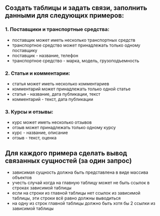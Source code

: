 ## Создать таблицы и задать связи, заполнить данными для следующих примеров:

### 1. Поставщики и транспортные средства:
 - поставщик может иметь несколько транспортных средств
 - транспортное средство может принадлежать только одному поставщику
 - поставщик - название, телефон
 - транспортное средство - марка, модель, грузоподъемность

### 2. Статьи и комментарии:
- статья может иметь несколько комментариев
- комментарий может принадлежать только одной статье
- статья - название, дата публикации, текст
- комментарий - текст, дата публикации

### 3. Курсы и отзывы:
- курс может иметь несколько отзывов
- отзыв может принадлежать только одному курсу
- курс - название, описание
- отзыв - текст, оценка

## Для каждого примера сделать вывод связанных сущностей (за один запрос)
- зависимая сущность должна быть представлена в виде массива объектов
- учесть случай когда на главную таблицу может не быть ссылок в строках зависимой таблицы
- если на строки из главной таблицы нет ссылок из зависимой таблицы, эти строки всё равно должны выводиться
- на одну из строк главной таблицы должно быть хотя бы 2 ссылки из зависимой таблицы
